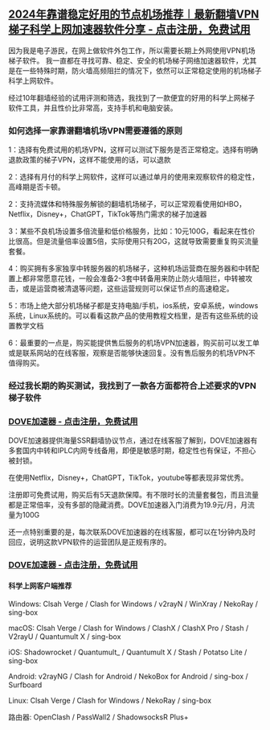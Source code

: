 ## [2024年靠谱稳定好用的节点机场推荐︱最新翻墙VPN梯子科学上网加速器软件分享 - 点击注册，免费试用](https://dove8.cc/a.php?asbcbO1PCgF)

因为我是电子游民，在网上做软件外包工作，所以需要长期上外网使用VPN机场梯子软件。 我一直都在寻找可靠、稳定、安全的机场梯子网络加速器软件，尤其是在一些特殊时期，防火墙高频阻拦的情况下，依然可以正常稳定使用的机场梯子科学上网软件。

经过10年翻墙经验的试用评测和筛选，我找到了一款便宜的好用的科学上网梯子软件工具，并且性价比非常高，支持手机和电脑安装。

### 如何选择一家靠谱翻墙机场VPN需要遵循的原则

1：选择有免费试用的机场VPN，这样可以测试下服务是否正常稳定。选择有明确退款政策的梯子VPN，这样不能使用的话，可以退款

2：选择有月付的科学上网软件，这样可以通过单月的使用来观察软件的稳定性，高峰期是否卡顿。

2：支持流媒体和特殊服务解锁的翻墙机场梯子，可以正常观看使用如HBO，Netflix，Disney+，ChatGPT，TikTok等热门需求的梯子加速器

3：某些不良机场设置多倍流量和低价格服务，比如：10元100G，看起来在性价比很高。但是流量倍率设置5倍，实际使用只有20G，这就导致需要重复购买流量套餐。

4：购买拥有多家独享中转服务器的机场梯子，这种机场运营商在服务器和中转配置上都非常愿意花钱，一般会准备2-3套中转备用来防止防火墙阻拦，中转被攻击，或是运营商被清退等问题，这些运营规则可以保证节点的高速稳定。

5：市场上绝大部分机场梯子都是支持电脑/手机，ios系统，安卓系统，windows系统，Linux系统的。可以看看这款产品的使用教程文档里，是否有这些系统的设置教学文档

6：最重要的一点是，购买能提供售后服务的机场VPN加速器，购买前可以发工单或是联系网站的在线客服，观察是否能够快速回复。没有售后服务的机场VPN不值得购买。

### 经过我长期的购买测试，我找到了一款各方面都符合上述要求的VPN梯子软件

### [DOVE加速器 - 点击注册，免费试用](https://dove8.cc/a.php?asbcbO1PCgF)

DOVE加速器提供海量SSR翻墙协议节点，通过在线客服了解到，DOVE加速器有多套国内中转和IPLC内网专线备用，即便是敏感时期，稳定性也有保证，不担心被封锁。

在使用Netflix，Disney+，ChatGPT，TikTok，youtube等都表现非常优秀。

注册即可免费试用，购买后有5天退款保障。有不限时长的流量套餐包，而且流量都是正常倍率，没有多部的隐藏消费。DOVE加速器入门消费为19.9元/月，月流量为100G

还一点特别重要的是，每次联系DOVE加速器的在线客服，都可以在1分钟内及时回应，说明这款VPN软件的运营团队是正规有序的。


### [DOVE加速器 - 点击注册，免费试用](https://dove8.cc/a.php?asbcbO1PCgF)

#### 科学上网客户端推荐
Windows: Clsah Verge / Clash for Windows / v2rayN / WinXray / NekoRay / sing-box

macOS: Clsah Verge / Clash for Windows / ClashX / ClashX Pro / Stash / V2rayU / Quantumult X / sing-box

iOS: Shadowrocket / Quantumult_ / Quantumult X / Stash / Potatso Lite / sing-box

Android: v2rayNG / Clash for Android / NekoBox for Android / sing-box / Surfboard

Linux: Clsah Verge / Clash for Windows / NekoRay / sing-box

路由器: OpenClash / PassWall2 / ShadowsocksR Plus+
